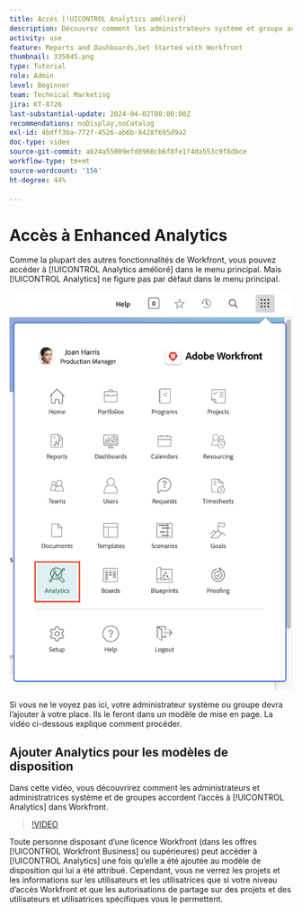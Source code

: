```yaml
---
title: Accès [!UICONTROL Analytics amélioré]
description: Découvrez comment les administrateurs système et groupe accordent l’accès à [!UICONTROL Analytics amélioré] via un modèle de mise en page.
activity: use
feature: Reports and Dashboards,Get Started with Workfront
thumbnail: 335045.png
type: Tutorial
role: Admin
level: Beginner
team: Technical Marketing
jira: KT-8726
last-substantial-update: 2024-04-02T00:00:00Z
recommendations: noDisplay,noCatalog
exl-id: 4bdff3ba-772f-4526-ab6b-8428f695d9a2
doc-type: video
source-git-commit: ab24a55009efd8960cb6f8fe1f4da553c9f8dbce
workflow-type: tm+mt
source-wordcount: '156'
ht-degree: 44%

---
```



# Accès à Enhanced Analytics

Comme la plupart des autres fonctionnalités de Workfront, vous pouvez accéder à [!UICONTROL Analytics amélioré] dans le menu principal. Mais [!UICONTROL Analytics] ne figure pas par défaut dans le menu principal.

![Image du menu principal ](assets/analytics-on-main-menu.png)

Si vous ne le voyez pas ici, votre administrateur système ou groupe devra l’ajouter à votre place. Ils le feront dans un modèle de mise en page. La vidéo ci-dessous explique comment procéder.


## Ajouter Analytics pour les modèles de disposition

Dans cette vidéo, vous découvrirez comment les administrateurs et administratrices système et de groupes accordent l’accès à [!UICONTROL Analytics] dans Workfront.


>[!VIDEO](https://video.tv.adobe.com/v/335045/?quality=12&learn=on)

Toute personne disposant d’une licence Workfront (dans les offres [!UICONTROL Workfront Business] ou supérieures) peut accéder à [!UICONTROL Analytics] une fois qu’elle a été ajoutée au modèle de disposition qui lui a été attribué. Cependant, vous ne verrez les projets et les informations sur les utilisateurs et les utilisatrices que si votre niveau d’accès Workfront et que les autorisations de partage sur des projets et des utilisateurs et utilisatrices spécifiques vous le permettent.
